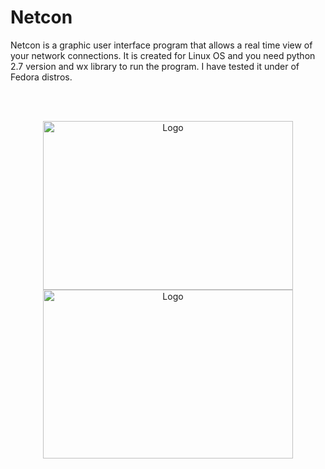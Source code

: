 <h1>Netcon</h1>
Netcon is a graphic user interface program that allows a real time view of your network connections. It is created for Linux OS and you need python 2.7 version and wx library to run the program. I have tested it under of Fedora distros.

<br><br><p align="center">
<img src="http://netcon.googlecode.com/files/netcon1.png" width="400" height="270" alt="Logo"/>
<img src="http://netcon.googlecode.com/files/netcon2.png" width="400" height="270" alt="Logo"/></p>
